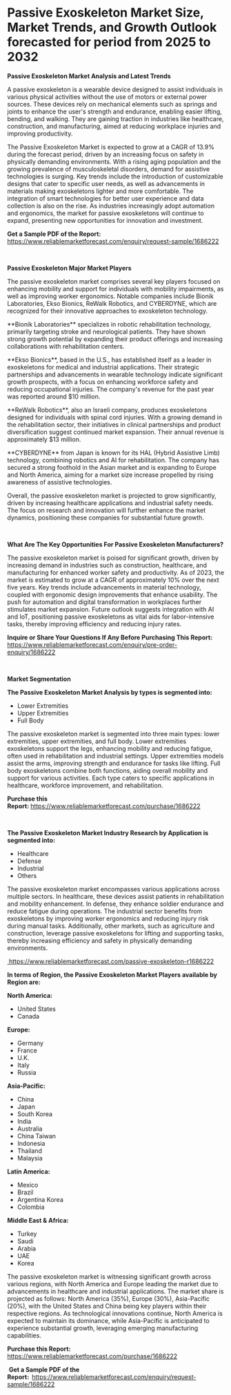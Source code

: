<p><h1>Passive Exoskeleton Market Size, Market Trends, and Growth Outlook forecasted for period from 2025 to 2032</h1></p><p><strong>Passive Exoskeleton Market Analysis and Latest Trends</strong></p>
<p><p>A passive exoskeleton is a wearable device designed to assist individuals in various physical activities without the use of motors or external power sources. These devices rely on mechanical elements such as springs and joints to enhance the user's strength and endurance, enabling easier lifting, bending, and walking. They are gaining traction in industries like healthcare, construction, and manufacturing, aimed at reducing workplace injuries and improving productivity.</p><p>The Passive Exoskeleton Market is expected to grow at a CAGR of 13.9% during the forecast period, driven by an increasing focus on safety in physically demanding environments. With a rising aging population and the growing prevalence of musculoskeletal disorders, demand for assistive technologies is surging. Key trends include the introduction of customizable designs that cater to specific user needs, as well as advancements in materials making exoskeletons lighter and more comfortable. The integration of smart technologies for better user experience and data collection is also on the rise. As industries increasingly adopt automation and ergonomics, the market for passive exoskeletons will continue to expand, presenting new opportunities for innovation and investment.</p></p>
<p><strong>Get a Sample PDF of the Report:&nbsp;</strong> <a href="https://www.reliablemarketforecast.com/enquiry/request-sample/1686222?utm_campaign=3029&utm_medium=2&utm_source=Github&utm_content=ia&utm_term=13042025&utm_id=passive-exoskeleton">https://www.reliablemarketforecast.com/enquiry/request-sample/1686222</a></p>
<p>&nbsp;</p>
<p><strong>Passive Exoskeleton Major Market Players</strong></p>
<p><p>The passive exoskeleton market comprises several key players focused on enhancing mobility and support for individuals with mobility impairments, as well as improving worker ergonomics. Notable companies include Bionik Laboratories, Ekso Bionics, ReWalk Robotics, and CYBERDYNE, which are recognized for their innovative approaches to exoskeleton technology.</p><p>**Bionik Laboratories** specializes in robotic rehabilitation technology, primarily targeting stroke and neurological patients. They have shown strong growth potential by expanding their product offerings and increasing collaborations with rehabilitation centers.</p><p>**Ekso Bionics**, based in the U.S., has established itself as a leader in exoskeletons for medical and industrial applications. Their strategic partnerships and advancements in wearable technology indicate significant growth prospects, with a focus on enhancing workforce safety and reducing occupational injuries. The company's revenue for the past year was reported around $10 million.</p><p>**ReWalk Robotics**, also an Israeli company, produces exoskeletons designed for individuals with spinal cord injuries. With a growing demand in the rehabilitation sector, their initiatives in clinical partnerships and product diversification suggest continued market expansion. Their annual revenue is approximately $13 million.</p><p>**CYBERDYNE** from Japan is known for its HAL (Hybrid Assistive Limb) technology, combining robotics and AI for rehabilitation. The company has secured a strong foothold in the Asian market and is expanding to Europe and North America, aiming for a market size increase propelled by rising awareness of assistive technologies.</p><p>Overall, the passive exoskeleton market is projected to grow significantly, driven by increasing healthcare applications and industrial safety needs. The focus on research and innovation will further enhance the market dynamics, positioning these companies for substantial future growth.</p></p>
<p>&nbsp;</p>
<p><strong>What Are The Key Opportunities For Passive Exoskeleton Manufacturers?</strong></p>
<p><p>The passive exoskeleton market is poised for significant growth, driven by increasing demand in industries such as construction, healthcare, and manufacturing for enhanced worker safety and productivity. As of 2023, the market is estimated to grow at a CAGR of approximately 10% over the next five years. Key trends include advancements in material technology, coupled with ergonomic design improvements that enhance usability. The push for automation and digital transformation in workplaces further stimulates market expansion. Future outlook suggests integration with AI and IoT, positioning passive exoskeletons as vital aids for labor-intensive tasks, thereby improving efficiency and reducing injury rates.</p></p>
<p><strong>Inquire or Share Your Questions If Any Before Purchasing This Report:</strong> <a href="https://www.reliablemarketforecast.com/enquiry/pre-order-enquiry/1686222?utm_campaign=3029&utm_medium=2&utm_source=Github&utm_content=ia&utm_term=13042025&utm_id=passive-exoskeleton">https://www.reliablemarketforecast.com/enquiry/pre-order-enquiry/1686222</a></p>
<p>&nbsp;</p>
<p><strong>Market Segmentation</strong></p>
<p><strong>The Passive Exoskeleton Market Analysis by types is segmented into:</strong></p>
<p><ul><li>Lower Extremities</li><li>Upper Extremities</li><li>Full Body</li></ul></p>
<p><p>The passive exoskeleton market is segmented into three main types: lower extremities, upper extremities, and full body. Lower extremities exoskeletons support the legs, enhancing mobility and reducing fatigue, often used in rehabilitation and industrial settings. Upper extremities models assist the arms, improving strength and endurance for tasks like lifting. Full body exoskeletons combine both functions, aiding overall mobility and support for various activities. Each type caters to specific applications in healthcare, workforce improvement, and rehabilitation.</p></p>
<p><strong>Purchase this Report:&nbsp;</strong><a href="https://www.reliablemarketforecast.com/purchase/1686222?utm_campaign=3029&utm_medium=2&utm_source=Github&utm_content=ia&utm_term=13042025&utm_id=passive-exoskeleton">https://www.reliablemarketforecast.com/purchase/1686222</a></p>
<p>&nbsp;</p>
<p><strong>The Passive Exoskeleton Market Industry Research by Application is segmented into:</strong></p>
<p><ul><li>Healthcare</li><li>Defense</li><li>Industrial</li><li>Others</li></ul></p>
<p><p>The passive exoskeleton market encompasses various applications across multiple sectors. In healthcare, these devices assist patients in rehabilitation and mobility enhancement. In defense, they enhance soldier endurance and reduce fatigue during operations. The industrial sector benefits from exoskeletons by improving worker ergonomics and reducing injury risk during manual tasks. Additionally, other markets, such as agriculture and construction, leverage passive exoskeletons for lifting and supporting tasks, thereby increasing efficiency and safety in physically demanding environments.</p></p>
<p><a href="https://www.reliablemarketforecast.com/passive-exoskeleton-r1686222?utm_campaign=3029&utm_medium=2&utm_source=Github&utm_content=ia&utm_term=13042025&utm_id=passive-exoskeleton">&nbsp;https://www.reliablemarketforecast.com/passive-exoskeleton-r1686222</a></p>
<p><strong>In terms of Region, the Passive Exoskeleton Market Players available by Region are:</strong></p>
<p>
    <p> <strong> North America: </strong>
        <ul>
            <li>United States</li>
            <li>Canada</li>
        </ul>
        </p> 
    <p> <strong> Europe: </strong>
        <ul>
            <li>Germany</li>
            <li>France</li>
            <li>U.K.</li>
            <li>Italy</li>
            <li>Russia</li>
        </ul>
        </p> 
    <p> <strong> Asia-Pacific: </strong>
        <ul>
            <li>China</li>
            <li>Japan</li>
            <li>South Korea</li>
            <li>India</li>
            <li>Australia</li>
            <li>China Taiwan</li>
            <li>Indonesia</li>
            <li>Thailand</li>
            <li>Malaysia</li>
        </ul>
        </p> 
    <p> <strong> Latin America: </strong>
        <ul>
            <li>Mexico</li>
            <li>Brazil</li>
            <li>Argentina Korea</li>
            <li>Colombia</li>
        </ul>
        </p> 
    <p> <strong> Middle East & Africa: </strong>
        <ul>
            <li>Turkey</li>
            <li>Saudi</li>
            <li>Arabia</li>
            <li>UAE</li>
            <li>Korea</li>
        </ul>
    </p>
    </p>
<p><p>The passive exoskeleton market is witnessing significant growth across various regions, with North America and Europe leading the market due to advancements in healthcare and industrial applications. The market share is projected as follows: North America (35%), Europe (30%), Asia-Pacific (20%), with the United States and China being key players within their respective regions. As technological innovations continue, North America is expected to maintain its dominance, while Asia-Pacific is anticipated to experience substantial growth, leveraging emerging manufacturing capabilities.</p></p>
<p><strong>Purchase this Report: </strong><a href="https://www.reliablemarketforecast.com/purchase/1686222?utm_campaign=3029&utm_medium=2&utm_source=Github&utm_content=ia&utm_term=13042025&utm_id=passive-exoskeleton">https://www.reliablemarketforecast.com/purchase/1686222</a></p>
<p>&nbsp;<strong>Get a Sample PDF of the Report:&nbsp;&nbsp;</strong><a href="https://www.reliablemarketforecast.com/enquiry/request-sample/1686222?utm_campaign=3029&utm_medium=2&utm_source=Github&utm_content=ia&utm_term=13042025&utm_id=passive-exoskeleton">https://www.reliablemarketforecast.com/enquiry/request-sample/1686222</a></p>
<p><strong></strong></p>
<p><p></p><p></p><p></p></p>